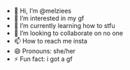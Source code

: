 - 👋 Hi, I’m @melziees
- 👀 I’m interested in my gf
- 🌱 I’m currently learning how to stfu
- 💞️ I’m looking to collaborate on no one
- 📫 How to reach me insta
- 😄 Pronouns: she/her
- ⚡ Fun fact: i got a gf

<!---
melziees/melziees is a ✨ special ✨ repository because its `README.md` (this file) appears on your GitHub profile.
You can click the Preview link to take a look at your changes.
--->
